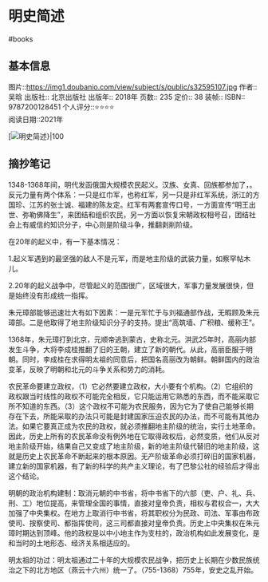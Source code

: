 # 明史简述
#books 
## 基本信息

图片::https://img1.doubanio.com/view/subject/s/public/s32595107.jpg 
作者:: 吴晗
出版社:: 北京出版社
出版年:: 2018年
页数:: 235
定价:: 38
装帧:: 
ISBN:: 9787200128451
个人评分::⭐⭐⭐⭐  
阅读日期::2021年

 [![明史简述}|100](https://img1.doubanio.com/view/subject/s/public/s32595107.jpg  )

## 摘抄笔记

1348-1368年间，明代发函俄国大规模农民起义。汉族、女真、回族都参加了，。反元力量有两个体系：一只是红巾军，也称红军，另一只是非红军系统，浙江的方国珍、江苏的张士诚、福建的陈友定。红军有两套宣传口号，一方面宣传“明王出世、弥勒佛降生”，来团结和组织农民，另一方面以恢复宋朝政权相号召，团结社会上有威信的知识分子，中心则是阶级斗争，推翻剥削阶级。

在20年的起义中，有一下基本情况：

1.起义军遇到的最坚强的敌人不是元军，而是地主阶级的武装力量，如察罕帖木儿。

2.20年的起义战争中，尽管起义的范围很广，区域很大，军事力量发展很快，但是始终没有形成统一指挥。

朱元璋部能够迅速壮大有如下因素：一是元军忙于与刘福通部作战，无暇顾及朱元璋部。二是他取得了地主阶级知识分子的支持。提出“高筑墙、广积粮、缓称王”。

1368年，朱元璋打到北京，元顺帝逃到蒙古，史称北元。洪武25年时，高丽内部发生斗争，大将李成桂推翻了旧的王朝，建立了新的朝代。从此，高丽臣服于明朝。同时，李成桂在求得明太祖的同意后，把国名高丽改为朝鲜。朝鲜国内的政治变革，反映了明朝和北元的斗争关系和势力的消耗。

农民革命要建立政权，（1）它必然要建立政权，大小要有个机构。（2）它组织的政权跟当时线性的政权不可能完全相反，它只能运用它熟悉的东西，而不能采取它所不知道的东西。（3）这个政权不可能为农民服务，因为它为了使自己能够长期存在下去，所能采取的办法只可能是封建国家压迫农民的办法，而不可能有其他办法。如果它要真正成为农民的政权，就必须推翻地主阶级的统治，实行土地革命。因此，历史上所有的农民革命没有例外地在它取得政权后，必然变质，他们从反对地主阶级开始，结果自己又变成了地主阶级，新的地主阶级代替旧的地主阶级，这就是历史上农民革命不断起来的根本原因。无产阶级革命必须打碎旧的国家机器，建立新的国家机器，有了新的科学的共产主义理论，有了巴黎公社的经验后才得出这个结论。

明朝的政治机构建制：取消元朝的中书省，将中书省下的六部（吏、户、礼、兵、刑、工）地位提高，来管理全国的事情，直接对皇帝负责，相权与君权合一，大大加强了中央集权。在地方上取消行中书省，将其职权分为民政、司法、军事由布政使司、按察使司、都指挥使司，这三司都直接对皇帝负责。历史上中央集权在朱元璋时期达到顶峰。他的政权是以中小地主作为支柱的，政治机构如此发展变化，是和当时的土地形态、经济关系相适应的。

明太祖的功过：明太祖通过二十年的大规模农民战争，把历史上长期在少数民族统治之下的北方地区（燕云十六州）统一了。（755-1368）755年，安史之乱开始。